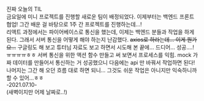 진짜 오늘의 TIL    
금요일에 미니 프로젝트를 진행할 새로운 팀이 배정되었다. 이제부터는 백엔드 프론트 협업!  그간 배운 걸 바탕으로 1주 간 프로젝트를 진행하는데...!      
리액트 과정에서는 파이어베이스로 통신을 했는데, 이제는 백엔드 분들과 작업을 하게 된다. 그래서 서버 통신을 어떻게 해야 하는지 난감했다. ~~axios로 하라는데... 이게 뭔가요...~~ 구글링도 해 보고 튜터님 자료도 보고 하면서 시도해 본 끝에... 드디어... 성공....! ㅠㅠㅠㅠㅎㅎ 서버 통신을 위한 액션 함수 만들고 써 보면서 프로세스를 익힘.  mock 가짜 데이터를 만들어서 통신하는 거 성공했으니 다음에는 api 만 바꿔서 작업하면 된다! 나머지는 그간 해 오던 흐름 대로 하면 되니... 그것도 쉬운 작업은 아니지만 익숙하니까 할 수 있어...ㅎㅎ    
-2021.07.10-    
(새벽이지만 어제 날짜로..!)    
